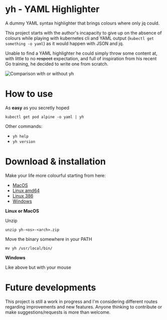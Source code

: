 # yh - YAML Highlighter

A dummy YAML syntax highlighter that brings colours where only jq could.

This project starts with the author's incapacity to give up on the absence of colours while playing with kubernetes cli and YAML output (`kubectl get something -o yaml`) as it would happen with JSON and jq.

Unable to find a YAML highlighter he could simply throw some content at, with little to no ~~respect~~ expectation, and full of inspiration from his recent Go training, he decided to write one from scratch.

![Comparison with or without yh](https://raw.githubusercontent.com/andreazorzetto/yh/master/images/comparison.png)

# How to use

As **easy** as you secretly hoped

`kubectl get pod alpine -o yaml | yh`

Other commands:

- `yh help`
- `yh version`

# Download & installation

Make your life more colourful starting from here:

- [MacOS](https://github.com/andreazorzetto/yh/releases/download/v0.2.1/yh-osx-amd64.zip)
- [Linux amd64](https://github.com/andreazorzetto/yh/releases/download/v0.2.1/yh-linux-amd64.zip)
- [Linux 386](https://github.com/andreazorzetto/yh/releases/download/v0.2.1/yh-linux-386.zip)
- [Windows](https://github.com/andreazorzetto/yh/releases/download/v0.2.1/yh-win-amd64.zip)

**Linux or MacOS**

Unzip

`unzip yh-<os>-<arch>.zip`

Move the binary somewhere in your PATH

`mv yh /usr/local/bin/`

**Windows**

Like above but with your mouse

# Future developments

This project is still a work in progress and I'm considering different routes regarding improvements and new features. Anyone thinking to contribute or make suggestions/requests is more than welcome.
